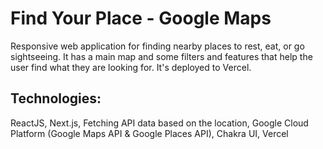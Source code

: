 # Find Your Place - Google Maps

Responsive web application for finding nearby places to rest, eat, or go sightseeing. It has a main map and some filters and features that help the user find what they are looking for. It's deployed to Vercel.


## Technologies:

ReactJS, Next.js, Fetching API data based on the location, Google Cloud Platform (Google Maps API & Google Places API), Chakra UI, Vercel
